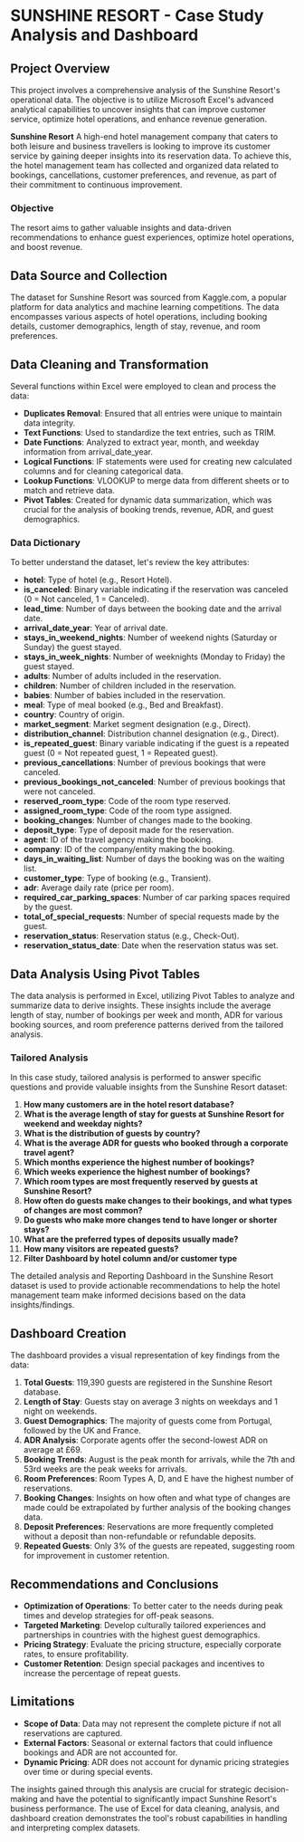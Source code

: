 
# SUNSHINE RESORT - Case Study Analysis and Dashboard 

## Project Overview

This project involves a comprehensive analysis of the Sunshine Resort's operational data. The objective is to utilize Microsoft Excel's advanced analytical capabilities to uncover insights that can improve customer service, optimize hotel operations, and enhance revenue generation.

**Sunshine Resort** A high-end hotel management company that caters to both leisure and business travellers is looking to improve its customer service by gaining deeper insights into its reservation data. To achieve this, the hotel management team has collected and organized data related to bookings, cancellations, customer preferences, and revenue, as part of their commitment to continuous improvement.

### Objective

The resort aims to gather valuable insights and data-driven recommendations to enhance guest experiences, optimize hotel operations, and boost revenue.

## Data Source and Collection

The dataset for Sunshine Resort was sourced from Kaggle.com, a popular platform for data analytics and machine learning competitions. The data encompasses various aspects of hotel operations, including booking details, customer demographics, length of stay, revenue, and room preferences.

## Data Cleaning and Transformation

Several functions within Excel were employed to clean and process the data:

- **Duplicates Removal**: Ensured that all entries were unique to maintain data integrity.
- **Text Functions**: Used to standardize the text entries, such as TRIM.
- **Date Functions**: Analyzed to extract year, month, and weekday information from arrival_date_year.
- **Logical Functions**: IF statements were used for creating new calculated columns and for cleaning categorical data.
- **Lookup Functions**: VLOOKUP to merge data from different sheets or to match and retrieve data.
- **Pivot Tables**: Created for dynamic data summarization, which was crucial for the analysis of booking trends, revenue, ADR, and guest demographics.


### Data Dictionary

To better understand the dataset, let's review the key attributes:

- **hotel**: Type of hotel (e.g., Resort Hotel).
- **is_canceled**: Binary variable indicating if the reservation was canceled (0 = Not canceled, 1 = Canceled).
- **lead_time**: Number of days between the booking date and the arrival date.
- **arrival_date_year**: Year of arrival date.
- **stays_in_weekend_nights**: Number of weekend nights (Saturday or Sunday) the guest stayed.
- **stays_in_week_nights**: Number of weeknights (Monday to Friday) the guest stayed.
- **adults**: Number of adults included in the reservation.
- **children**: Number of children included in the reservation.
- **babies**: Number of babies included in the reservation.
- **meal**: Type of meal booked (e.g., Bed and Breakfast).
- **country**: Country of origin.
- **market_segment**: Market segment designation (e.g., Direct).
- **distribution_channel**: Distribution channel designation (e.g., Direct).
- **is_repeated_guest**: Binary variable indicating if the guest is a repeated guest (0 = Not repeated guest, 1 = Repeated guest).
- **previous_cancellations**: Number of previous bookings that were canceled.
- **previous_bookings_not_canceled**: Number of previous bookings that were not canceled.
- **reserved_room_type**: Code of the room type reserved.
- **assigned_room_type**: Code of the room type assigned.
- **booking_changes**: Number of changes made to the booking.
- **deposit_type**: Type of deposit made for the reservation.
- **agent**: ID of the travel agency making the booking.
- **company**: ID of the company/entity making the booking.
- **days_in_waiting_list**: Number of days the booking was on the waiting list.
- **customer_type**: Type of booking (e.g., Transient).
- **adr**: Average daily rate (price per room).
- **required_car_parking_spaces**: Number of car parking spaces required by the guest.
- **total_of_special_requests**: Number of special requests made by the guest.
- **reservation_status**: Reservation status (e.g., Check-Out).
- **reservation_status_date**: Date when the reservation status was set.


## Data Analysis Using Pivot Tables

The data analysis is performed in Excel, utilizing Pivot Tables to analyze and summarize data to derive insights. These insights include the average length of stay, number of bookings per week and month, ADR for various booking sources, and room preference patterns derived from the tailored analysis.


### Tailored Analysis

In this case study, tailored analysis is performed to answer specific questions and provide valuable insights from the Sunshine Resort dataset:

1. **How many customers are in the hotel resort database?**
2. **What is the average length of stay for guests at Sunshine Resort for weekend and weekday nights?**
3. **What is the distribution of guests by country?**
4. **What is the average ADR for guests who booked through a corporate travel agent?**
5. **Which months experience the highest number of bookings?**
6. **Which weeks experience the highest number of bookings?**
7. **Which room types are most frequently reserved by guests at Sunshine Resort?**
8. **How often do guests make changes to their bookings, and what types of changes are most common?**
9. **Do guests who make more changes tend to have longer or shorter stays?**
10. **What are the preferred types of deposits usually made?**
11. **How many visitors are repeated guests?**
12. **Filter Dashboard by hotel column and/or customer type**

The detailed analysis and Reporting Dashboard in the  Sunshine Resort dataset is used to provide actionable recommendations to help the hotel management team make informed decisions based on the data insights/findings.


## Dashboard Creation

The dashboard provides a visual representation of key findings from the data:

1. **Total Guests**: 119,390 guests are registered in the Sunshine Resort database.
2. **Length of Stay**: Guests stay on average 3 nights on weekdays and 1 night on weekends.
3. **Guest Demographics**: The majority of guests come from Portugal, followed by the UK and France.
4. **ADR Analysis**: Corporate agents offer the second-lowest ADR on average at £69.
5. **Booking Trends**: August is the peak month for arrivals, while the 7th and 53rd weeks are the peak weeks for arrivals.
6. **Room Preferences**: Room Types A, D, and E have the highest number of reservations.
7. **Booking Changes**: Insights on how often and what type of changes are made could be extrapolated by further analysis of the booking changes data.
8. **Deposit Preferences**: Reservations are more frequently completed without a deposit than non-refundable or refundable deposits.
9. **Repeated Guests**: Only 3% of the guests are repeated, suggesting room for improvement in customer retention.

## Recommendations and Conclusions

- **Optimization of Operations**: To better cater to the needs during peak times and develop strategies for off-peak seasons.
- **Targeted Marketing**: Develop culturally tailored experiences and partnerships in countries with the highest guest demographics.
- **Pricing Strategy**: Evaluate the pricing structure, especially corporate rates, to ensure profitability.
- **Customer Retention**: Design special packages and incentives to increase the percentage of repeat guests.

## Limitations

- **Scope of Data**: Data may not represent the complete picture if not all reservations are captured.
- **External Factors**: Seasonal or external factors that could influence bookings and ADR are not accounted for.
- **Dynamic Pricing**: ADR does not account for dynamic pricing strategies over time or during special events.

The insights gained through this analysis are crucial for strategic decision-making and have the potential to significantly impact Sunshine Resort's business performance. The use of Excel for data cleaning, analysis, and dashboard creation demonstrates the tool's robust capabilities in handling and interpreting complex datasets.
